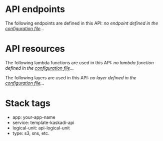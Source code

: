 # API endpoints

The following endpoints are defined in this API:
_no endpoint defined in the [configuration file](./serverless.yml)..._

# API resources

The following lambda functions are used in this API:
_no lambda function defined in the [configuration file](./serverless.yml)..._

The following layers are used in this API:
_no layer defined in the [configuration file](./serverless.yml)..._

# Stack tags

- app: your-app-name
- service: template-kaskadi-api
- logical-unit: api-logical-unit
- type: s3, sns, etc.